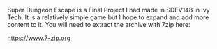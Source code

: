 Super Dungeon Escape is a Final Project I had made in SDEV148 in Ivy Tech. It is a relatively simple game but 
I hope to expand and add more content to it. You will need to extract the archive with 7zip here:

https://www.7-zip.org
